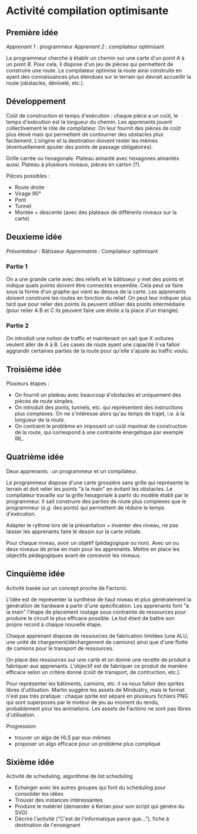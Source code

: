 # Activité compilation optimisante
## Première idée
*Apprenant 1* : programmeur
*Apprenant 2* : compilateur optimisant

Le programmeur cherche à établir un chemin sur une carte d'un point $A$ à un
point $B$. Pour cela, il dispose d'un jeu de pièces qui permettent de
construire une route. Le compilateur optimise la route ainsi construite en
ayant des connaissances plus étendues sur le terrain qui devrait accueillir la
route (obstacles, dénivelé, etc.).

## Développement
Coût de construction et temps d'exécution : chaque pièce a un coût, le
temps d'exécution est la longueur du chemin.
Les apprenants jouent collectivement le rôle de compilateur. On leur fournit
des pièces de coût plus élevé mais qui permettent de contourner des
obstacles plus facilement. L'origine et la destination doivent rester les
mêmes (éventuellement ajouter des points de passage obligatoires).

Grille carrée ou hexagonale. Plateau aimanté avec hexagones aimantés aussi.
Plateau à plusieurs niveaux, pièces en carton (?).

Pièces possibles :
- Route droite
- Virage 90°
- Pont
- Tunnel
- Montée + descente (avec des plateaux de différents niveaux sur la carte)

## Deuxieme idée
*Présentateur* : Bâtisseur
*Apprennants* : Compilateur optimisant

### Partie 1
On a une grande carte avec des reliefs et le bâtisseur y met des points et
indique quels points doivent être connectés ensemble. Cela peut se faire sous
la forme d'un graphe qui vient au dessus de la carte.
Les apprenants doivent construire les routes en fonction du relief.
On peut leur indiquer plus tard que pour relier des points ils peuvent utiliser
des points intermédiaire (pour relier A B et C ils peuvent faire une étoile a
la place d'un triangle).

### Partie 2
On introduit une notion de traffic et maintenant on sait que X voitures veulent
aller de A à B. Les cases de route ayant une capacité il va falloir aggrandir
certaines parties de la route pour qu'elle s'ajuste au traffic voulu.


## Troisième idée
Plusieurs étapes :
- On fournit un plateau avec beaucoup d'obstacles et uniquement des pièces de
route simples.
- On introduit des ponts, tunnels, etc. qui représentent des instructions plus
complexes. On ne s'intéresse alors qu'au temps de trajet, i.e. à la longueur
de la route.
- On contraint le problème en imposant un coût maximal de construction de la
route, qui correspond à une contrainte énergétique par exemple IRL.

## Quatrième idée
Deux apprenants : un programmeur et un compilateur.

Le programmeur dispose d'une carte grossière sans grille qui représente le
terrain et doit relier les points "à la main" en évitant les obstacles.
Le compilateur travaille sur la grille hexagonale à partir du modèle établi
par le programmeur. Il sait construire des parties de route plus complexes que
le programmeur (*e.g.* des ponts) qui permettent de réduire le temps
d'exécution.

Adapter le rythme lors de la présentation + inventer des niveau, ne pas
laisser les apprenants faire le dessin sur la carte initiale.

Pour chaque niveau, avoir un objetif (pédagogique ou non). Avec un ou deux
niveaux de prise en main pour les apprenants. Mettre en place les objectifs
pédagogiques avant de concevoir les niveaux.

## Cinquième idée
Activité basée sur un concept proche de Factorio.

L'idée est de représenter la synthèse de haut niveau et plus généralement
la génération de hardware à partir d'une spécification. Les apprenants font
"à la main" l'étape de placement routage sous contrainte de ressources
pour produire le circuit le plus efficace possible. Le but étant de battre
son propre record à chaque nouvelle étape.

Chaque apprenant dispose de ressources de fabrication limitées (une ALU, une
unité de chargement/déchargement de camions) ainsi que d'une flotte de
camions pour le transport de ressources.

On place des ressources sur une carte et on donne une recette de produit à
fabriquer aux apprenants. L'objectif est de fabriquer ce produit de manière
efficace selon un critère donné (coût de transport, de contruction, etc.).

Pour représenter les bâtiments, camions, etc. il va nous falloir des sprites
libres d'utilisation. Martin suggère les assets de Mindustry, mais le format
n'est pas très pratique : chaque sprite est séparé en plusieurs fichiers PNG
qui sont superposés par le moteur de jeu au moment du rendu, probablement
pour les animations. Les assets de Factorio ne sont pas libres d'utilisation.

Progression:
 - trouver un algo de HLS par eux-mêmes
 - proposer un algo efficace pour un problème plus compliqué

## Sixième idée
Activité de scheduling, algorithme de list scheduling

- Echanger avec les autres groupes qui font du scheduling pour consolider les
idées
- Trouver des instances intéressantes
- Produire le matériel (demander à Kerian pour son script qui génère du SVG)
- Décrire l'activité ("C'est de l'informatique parce que..."), fiche à
destination de l'enseignant
